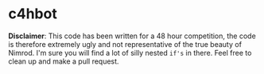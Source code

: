 c4hbot
======

**Disclaimer**: This code has been written for a 48 hour competition, the code is therefore extremely ugly and not representative of the true beauty of Nimrod. I'm sure you will find a lot of silly nested ``if's`` in there. Feel free to clean up and make a pull request. 
